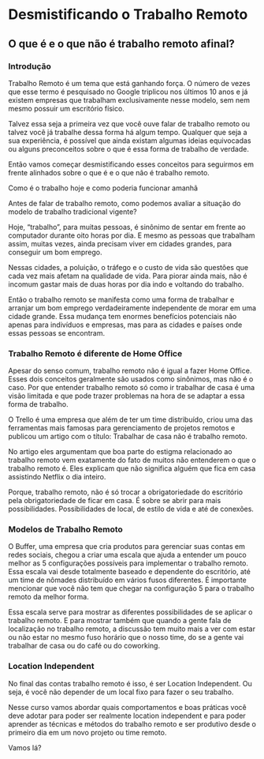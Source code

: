 # Desmistificando o Trabalho Remoto

## O que é e o que não é trabalho remoto afinal?

### Introdução

Trabalho Remoto é um tema que está ganhando força. O número de vezes que esse termo é pesquisado no Google triplicou nos últimos 10 anos e já existem empresas que trabalham exclusivamente nesse modelo, sem nem mesmo possuir um escritório físico.

Talvez essa seja a primeira vez que você ouve falar de trabalho remoto ou talvez você já trabalhe dessa forma há algum tempo. Qualquer que seja a sua experiência, é possível que ainda existam algumas ideias equivocadas ou alguns preconceitos sobre o que é essa forma de trabalho de verdade.

Então vamos começar desmistificando esses conceitos para seguirmos em frente alinhados sobre o que é e o que não é trabalho remoto.

Como é o trabalho hoje e como poderia funcionar amanhã

Antes de falar de trabalho remoto, como podemos avaliar a situação do modelo de trabalho tradicional vigente?

Hoje, “trabalho”, para muitas pessoas, é sinônimo de sentar em frente ao computador durante oito horas por dia. E mesmo as pessoas que trabalham assim, muitas vezes, ainda precisam viver em cidades grandes, para conseguir um bom emprego.

Nessas cidades, a poluição, o tráfego e o custo de vida são questões que cada vez mais afetam na qualidade de vida. Para piorar ainda mais, não é incomum gastar mais de duas horas por dia indo e voltando do trabalho.

Então o trabalho remoto se manifesta como uma forma de trabalhar e arranjar um bom emprego verdadeiramente independente de morar em uma cidade grande. Essa mudança tem enormes benefícios potenciais não apenas para indivíduos e empresas, mas para as cidades e países onde essas pessoas se encontram.

### Trabalho Remoto é diferente de Home Office

Apesar do senso comum, trabalho remoto não é igual a fazer Home Office. Esses dois conceitos geralmente são usados como sinônimos, mas não é o caso. Por que entender trabalho remoto só como ir trabalhar de casa é uma visão limitada e que pode trazer problemas na hora de se adaptar a essa forma de trabalho.

O Trello é uma empresa que além de ter um time distribuído, criou uma das ferramentas mais famosas para gerenciamento de projetos remotos e publicou um artigo com o título: Trabalhar de casa não é trabalho remoto.

No artigo eles argumentam que boa parte do estigma relacionado ao trabalho remoto vem exatamente do fato de muitos não entenderem o que o trabalho remoto é. Eles explicam que não significa alguém que fica em casa assistindo Netflix o dia inteiro.

Porque, trabalho remoto, não é só trocar a obrigatoriedade do escritório pela obrigatoriedade de ficar em casa. É sobre se abrir para mais possibilidades. Possibilidades de local, de estilo de vida e até de conexões.

### Modelos de Trabalho Remoto

O Buffer, uma empresa que cria produtos para gerenciar suas contas em redes sociais, chegou a criar uma escala que ajuda a entender um pouco melhor as 5 configurações possíveis para implementar o trabalho remoto. Essa escala vai desde totalmente baseado e dependente do escritório, até um time de nômades distribuído em vários fusos diferentes. É importante mencionar que você não tem que chegar na configuração 5 para o trabalho remoto da melhor forma.

Essa escala serve para mostrar as diferentes possibilidades de se aplicar o trabalho remoto. E para mostrar também que quando a gente fala de localização no trabalho remoto, a discussão tem muito mais a ver com estar ou não estar no mesmo fuso horário que o nosso time, do se a gente vai trabalhar de casa ou do café ou do coworking.

### Location Independent

No final das contas trabalho remoto é isso, é ser Location Independent. Ou seja, é você não depender de um local fixo para fazer o seu trabalho.

Nesse curso vamos abordar quais comportamentos e boas práticas você deve adotar para poder ser realmente location independent e para poder aprender as técnicas e métodos do trabalho remoto e ser produtivo desde o primeiro dia em um novo projeto ou time remoto.

Vamos lá?

